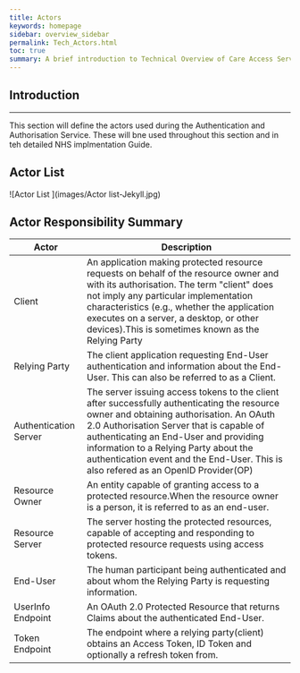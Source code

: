 ```yaml
---
title: Actors 
keywords: homepage
sidebar: overview_sidebar
permalink: Tech_Actors.html
toc: true
summary: A brief introduction to Technical Overview of Care Access Service (CAS).
---
```


## Introduction

---

This section will define the actors used during the Authentication and Authorisation Service.  These will bne used throughout this section and in teh detailed NHS implmentation Guide.

## Actor List


![Actor List ](images/Actor list-Jekyll.jpg)




## Actor Responsibility Summary

| Actor | Description |
| ------ | -------------|
| Client | An application making protected resource requests on behalf of the resource owner and with its authorisation.  The term "client" does  not imply any particular implementation characteristics (e.g., whether the application executes on a server, a desktop, or other devices).This is sometimes known as the Relying Party |
| Relying Party | The client application requesting End-User authentication and information about the End-User. This can also be referred to as a Client. |
| Authentication Server | The server issuing access tokens to the client after successfully authenticating the resource owner and obtaining authorisation.  An OAuth 2.0 Authorisation Server that is capable of authenticating an End-User and providing information to a Relying Party about the authentication event and the End-User. This is also refered as an OpenID Provider(OP) |
| Resource Owner | An entity capable of granting access to a protected resource.When the resource owner is a person, it is referred to as an end-user. |
| Resource Server | The server hosting the protected resources, capable of accepting and responding to protected resource requests using access tokens. |
| End-User| The human participant being authenticated and about whom the Relying Party is requesting information.|
| UserInfo Endpoint | An OAuth 2.0 Protected Resource that returns Claims about the authenticated End-User. |
| Token Endpoint | The endpoint where a relying party(client) obtains an Access Token, ID Token and optionally a refresh token from. |